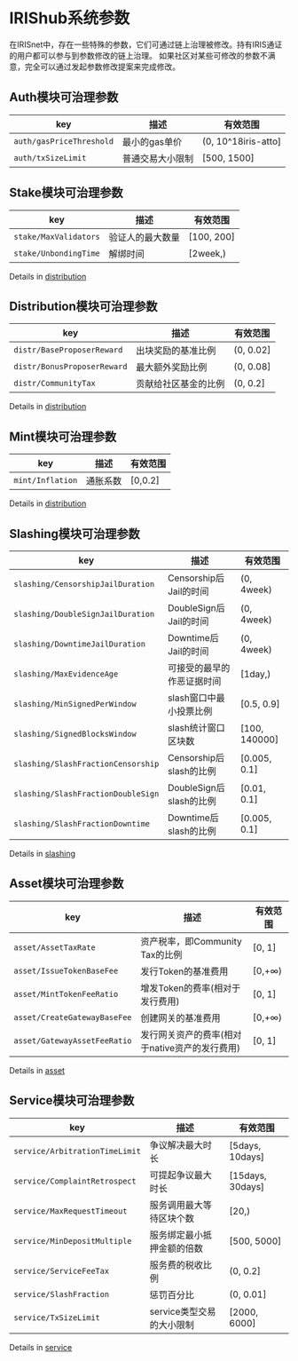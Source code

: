 # IRIShub系统参数

在IRISnet中，存在一些特殊的参数，它们可通过链上治理被修改。持有IRIS通证的用户都可以参与到参数修改的链上治理。
如果社区对某些可修改的参数不满意，完全可以通过发起参数修改提案来完成修改。

## Auth模块可治理参数

| key |描述 | 有效范围|
|----| ---|---|
|`auth/gasPriceThreshold`  |最小的gas单价|(0, 10^18iris-atto]
|`auth/txSizeLimit`  |普通交易大小限制 |[500, 1500]

## Stake模块可治理参数

| key |描述 | 有效范围|
|----| ---|---|
|`stake/MaxValidators`|  验证人的最大数量|[100, 200]
|`stake/UnbondingTime`|  解绑时间|[2week,)

Details in [distribution](../stake.md)

## Distribution模块可治理参数
| key |描述 | 有效范围|
|----| ---|---|
|`distr/BaseProposerReward` | 出块奖励的基准比例| (0, 0.02]
|`distr/BonusProposerReward` | 最大额外奖励比例| (0, 0.08]
|`distr/CommunityTax`  | 贡献给社区基金的比例|(0, 0.2]

Details in [distribution](../distribution.md)

## Mint模块可治理参数

| key |描述 | 有效范围|
|----| ---|---|
|`mint/Inflation` | 通胀系数 |[0,0.2]

Details in [distribution](../mint.md)

## Slashing模块可治理参数

| key |描述 | 有效范围|
|----| ---|---|
| `slashing/CensorshipJailDuration` | Censorship后Jail的时间 | (0, 4week)
| `slashing/DoubleSignJailDuration`| DoubleSign后Jail的时间| (0, 4week)
| `slashing/DowntimeJailDuration`  | Downtime后Jail的时间 | (0, 4week)
| `slashing/MaxEvidenceAge`|可接受的最早的作恶证据时间 | [1day,)          
| `slashing/MinSignedPerWindow`|slash窗口中最小投票比例 |[0.5, 0.9]      
| `slashing/SignedBlocksWindow`|slash统计窗口区块数 |[100, 140000]      
| `slashing/SlashFractionCensorship`|Censorship后slash的比例 |  [0.005, 0.1]
| `slashing/SlashFractionDoubleSign`|DoubleSign后slash的比例 | [0.01, 0.1]
| `slashing/SlashFractionDowntime`|Downtime后slash的比例 | [0.005, 0.1]   

Details in [slashing](../slashing.md)


## Asset模块可治理参数

| key |描述 | 有效范围|
|----| ---|---|
| `asset/AssetTaxRate` | 资产税率，即Community Tax的比例 | [0, 1]
| `asset/IssueTokenBaseFee`| 发行Token的基准费用| [0,+∞)
| `asset/MintTokenFeeRatio`  | 增发Token的费率(相对于发行费用) | [0, 1]
| `asset/CreateGatewayBaseFee`|创建网关的基准费用 | [0,+∞)          
| `asset/GatewayAssetFeeRatio`|发行网关资产的费率(相对于native资产的发行费用) |[0, 1]      

Details in [asset](../asset.md)

## Service模块可治理参数

| key |描述 | 有效范围|
|----| ---|---|
| `service/ArbitrationTimeLimit`|争议解决最大时长 | [5days, 10days]
| `service/ComplaintRetrospect`|可提起争议最大时长| [15days, 30days]
| `service/MaxRequestTimeout`| 服务调用最大等待区块个数|[20,)
| `service/MinDepositMultiple`|服务绑定最小抵押金额的倍数| [500, 5000]
| `service/ServiceFeeTax`|服务费的税收比例| (0, 0.2]
| `service/SlashFraction`|惩罚百分比|  (0, 0.01]
| `service/TxSizeLimit`|service类型交易的大小限制| [2000, 6000]

Details in [service](../service.md)
